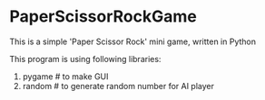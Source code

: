 # PaperScissorRockGame
This is a simple 'Paper Scissor Rock' mini game, written in Python

This program is using following libraries:
1. pygame   # to make GUI
2. random   # to generate random number for AI player

